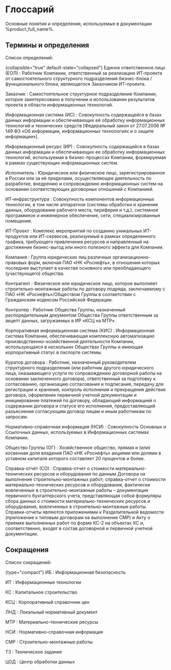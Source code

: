 # Глоссарий

Основные понятия и определения, используемые в документации %product_full_name%.

## Термины и определения

Список определений:

{collapsible="true" default-state="collapsed"}
Единое ответственное лицо (ЕОЛ)
: Работник Компании, ответственный за реализацию ИТ-проекта от самостоятельного структурного подразделения
бизнес-блока / функционального блока, являющегося Заказчиком ИТ-проекта.

Заказчик
: Самостоятельное структурное подразделение Компании, которое заинтересовано в получении
и использовании результатов проекта в области информационных технологий.

Информационная система (ИС)
: Совокупность содержащейся в базах данных информации и обеспечивающих её обработку
информационных технологий и технических средств
[Федеральный закон от 27.07.2006 № 149 ФЗ «Об информации, информационных технологиях и о защите информации»].

Информационный ресурс (ИР)
: Совокупность содержащейся в базах данных информации и обеспечивающих ее обработку
информационных технологий, используемая в бизнес-процессах Компании,
формируемая в рамках существующих информационных систем.

Исполнитель
: Юридическое или физическое лицо, зарегистрированное в России или за её пределами,
осуществляющее деятельность по разработке, внедрению и сопровождению
информационных систем на основании соответствующих договорных отношений с Компанией.

ИТ-инфраструктура
: Совокупность компонентов информационных технологии, в том числе аппаратное
(системы обработки и хранения данных, оборудование рабочего места, периферия и т.д.),
системное программное и инженерное обеспечение, сети, специализированные помещения.

ИТ-Проект
: Комплекс мероприятий по созданию уникальных ИТ-продуктов или ИТ-сервисов,
реализуемый в рамках определенного графика, требующего привлечения ресурсов и направленный
на достижение бизнес-выгод или иного полезного эффекта для Компании. 

Компания
: Группа юридических лиц различных организационно-правовых форм, включая ПАО «НК «Роснефть»,
в отношении которых последнее выступает в качестве основного или преобладающего (участвующего) общества.

Контрагент
: Физическое или юридическое лицо, которое выполняет строительно-монтажные работы
по договору подряда, заключаемому с ПАО «НК «Роснефть»/Обществом Группы
в соответствии с Гражданским кодексом Российской Федерации.

Контролер
: Работник Общества Группы, назначенный распорядительным документом Общества Группы
ответственным за акцепт данных, загружаемых в ИР «КСЦ на МТР».

Корпоративная информационная система (КИС)
: Информационная система Компании, обеспечивающая комплексную автоматизацию
производственно-хозяйственной деятельности Компании, использующаяся в нескольких
Обществах Группы и имеющая корпоративный статус в паспорте системы.

Куратор договора
: Работник, назначенный руководителем структурного подразделения
(или работник другого юридического лица, оказывающего услуги по сопровождению договорной работы
на основании заключенного договора), ответственный за подготовку к согласованию,
организацию согласования и подписания, передачу для регистрации и хранения,
контроль исполнения и прекращения действия договора, оформление первичной учетной документации
и инициирование платежей по договору, обладающий информацией о содержании договора
и статусе его исполнения, предоставляющий разъяснения согласующим договор лицам и иным
работникам по запросам.

Нормативно-справочная информация (НСИ)
: Совокупность Основных и Ссылочных данных, используемых в Информационных системах Компании.

Общество Группы (ОГ)
: Хозяйственное общество, прямая и (или) косвенная доля владения ПАО «НК «Роснефть»
акциями или долями в уставном капитале которого составляет 20 процентов и более.

Справка-отчёт (СО)
: Справка-отчет о стоимости материально-технических ресурсов и оборудования по данным Договора
на выполнение строительно-монтажных работ; справка-отчет о стоимости материально-технических ресурсов
и оборудования, фактически вовлеченные в строительно-монтажные работы – документация первичного
бухгалтерского учета, представляющая собой формуляры сбора данных о стоимости материально-технических
ресурсов и оборудования, вовлеченных в строительно-монтажные работы.
Справки-отчеты являются приложениями к Разделительной ведомости
(приложение к типовым договорам на выполнение СМР) и
Акту о приемке выполненных работ по форме КС-2 на объектах КС и, соответственно, входят
в состав договорной и первичной учетной документации.

## Сокращения

Список сокращений:

{type="compact"}
ИБ
: Информационная безопасность

ИТ
: Информационные технологии

КС
: Капитальное строительство

КСЦ
: Корпоративный справочник цен

ЛНД
: Локальный нормативный документ

МТР
: Материально-технические ресурсы

НСИ
: Нормативно-справочная информация

СМР
: Строительно-монтажные работы

ТЗ
: Техническое задание

ЦОД
: Центр обработки данных
